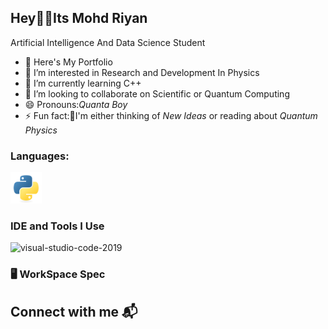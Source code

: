 ## Hey👋🏻Its Mohd Riyan

Artificial Intelligence And Data Science Student
- 🔭 Here's My Portfolio
- 👀 I’m interested in Research and Development In Physics
- 🌱 I’m currently learning C++
- 💞️ I’m looking to collaborate on Scientific or Quantum Computing
- 😄 Pronouns:*Quanta Boy*
- ⚡ Fun fact:🚀I'm either thinking of *New Ideas* or reading about *Quantum Physics*

<h3 align="left">Languages:</h3>
<p align="left"> <a href="https://www.python.org" target="_blank" rel="noreferrer"> <img src="https://raw.githubusercontent.com/devicons/devicon/master/icons/python/python-original.svg" alt="python" width="50" height="50"/> </a> </p>

### IDE and Tools I Use
<img width="50" height="50" src="https://img.icons8.com/color/50/visual-studio-code-2019.png" alt="visual-studio-code-2019"/>

### 🖥️ WorkSpace Spec


## Connect with me 📬



